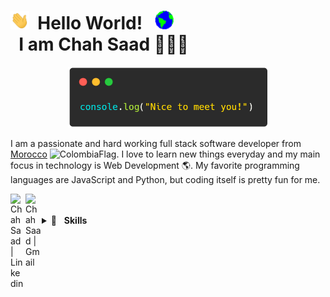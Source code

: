 # <img alt="Hi" width="30px" src="https://github.com/theonlysaad/theonlysaad/blob/main/assets/Hi.gif?raw=true" /> &nbsp;Hello World! &nbsp; <img alt="Earth" width="30px" src="https://github.com/theonlysaad/theonlysaad/blob/main/assets/Earth.gif?raw=true" /> <br/> &nbsp; I am Chah Saad 👨🏻‍💻

<p align="center">
<img alt="Jhoan Zamora | Gmail" width="320px" src="https://github.com/theonlysaad/theonlysaad/blob/main/assets/GreetingWhiteCrop.png?raw=true" />
</p>

I am a passionate and hard working full stack software developer from [Morocco](https://www.google.com/maps/place/Maroc/@31.7782655,-9.790777,7z/data=!3m1!4b1!4m6!3m5!1s0xd0b88619651c58d:0xd9d39381c42cffc3!8m2!3d31.791702!4d-7.09262!16zL20vMDR3Z2g?entry=ttu) <img alt="ColombiaFlag" width="18px" src="https://github.com/theonlysaad/theonlysaad/52b8b4734db718550426b542b0cf97ff437f791f/assets/colombiaFlag.svg" />. I love to learn new things everyday and my main focus in technology is Web Development 🌎. My favorite programming languages are JavaScript and Python, but coding itself is pretty fun for me.

 <a href="www.linkedin.com/in/chah-saad-14a748216">
    <img align="left" alt="Chah Saad | Linkedin" width="24px" src="https://github.com/theonlysaad/theonlysaad/04b0572610c3e8857c85f9dc58126d8d95705a8e/assets/Linkedin.svg" />
  </a>


  <a href="mailto:saadchah.04@gmail.com">
    <img align="left" alt="Chah Saad | Gmail" width="26px" src="https://github.com/theonlysaad/theonlysaad/04b0572610c3e8857c85f9dc58126d8d95705a8e/assets/Gmail.svg" />
  </a>

<br/>
<br/>
<details>
	<summary>🔎&nbsp;&nbsp;&nbsp;<b>Skills</b></summary>
	<br/>
<img src = "https://img.shields.io/badge/-HTML5-E34F26?style=flat&logo=html5&logoColor=white">
<img src = "https://img.shields.io/badge/-CSS3-1572B6?style=flat&logo=css3&logoColor=white">
<img src="https://img.shields.io/badge/-JavaScript-eed718?style=flat&logo=javascript&logoColor=ffffff">
<img src="https://img.shields.io/badge/-Bootstrap-563D7C?style=flat&logo=bootstrap&logoColor=white">
<img src="https://img.shields.io/badge/-Sass-cc6699?style=flat&logo=sass&logoColor=ffffff">
<img src="https://img.shields.io/badge/-React-000000?style=flat&logo=react&logoColor=00c8ff">
<img src="https://img.shields.io/badge/Redux-593D88?style=flat&logo=redux&logoColor=white">
<img src="https://img.shields.io/badge/jQuery-0769AD?style=flat&logo=jquery&logoColor=white">
<img src="https://img.shields.io/badge/Node.js-43853D?style=flat&logo=node.js&logoColor=white">
<img src="https://img.shields.io/badge/-Express.js-787878?style=flat">
<img src="https://img.shields.io/badge/Python-3776AB?style=flat&logo=python&logoColor=white">
<img src="https://img.shields.io/badge/Flask-000000?style=flat&logo=flask&logoColor=white">
<img src="https://img.shields.io/badge/-MongoDB-4DB33D?style=flat&logo=mongodb&logoColor=FFFFFF">
<img src="https://img.shields.io/badge/-MySQL-F29111?style=flat&logo=mysql&logoColor=FFFFFF">
<img src="https://img.shields.io/badge/C-00599C?style=flat&logo=c&logoColor=white">
<img src="https://img.shields.io/badge/Amazon_AWS-232F3E?style=flat&logo=amazon-aws&logoColor=white">
<img src="https://img.shields.io/badge/-Firebase-FFA611?style=flat&logo=firebase&logoColor=FFFFFF">
<img src="http://img.shields.io/badge/-Git-F1502F?style=flat&logo=git&logoColor=FFFFFF">
<img src="http://img.shields.io/badge/-Github-000000?style=flat&logo=github&logoColor=FFFFFF">
<img src="http://img.shields.io/badge/-VS%20Code-007ACC?style=flat&logo=visual%20studio%20code&logoColor=white">

</details>
